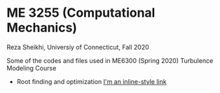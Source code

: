 # ME 3255 (Computational Mechanics)
Reza Sheikhi, Universiy of Connecticut,
Fall 2020

Some of the codes and files used in ME6300 (Spring 2020) Turbulence Modeling Course

* Root finding and optimization
[I'm an inline-style link](https://www.google.com)

